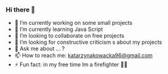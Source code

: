 ### Hi there 👋


- 🔭 I’m currently working on some small projects 
- 🌱 I’m currently learning Java Script 
- 👯 I’m looking to collaborate on free projects 
- 🤔 I’m looking for constructive criticism
s about my projects 
- 💬 Ask me about ... ?  
- 📫 How to reach me: katarzynakowacka96@gmail.com
- ⚡ Fun fact: in my free time Im a firefighter 👩‍🚒
